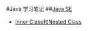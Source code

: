 #Java 学习笔记
##[Java SE](https://github.com/gzzing/learn-java/tree/master/javase)
- [Inner Class和Nested Class](javase/inner-vs-nested-classes.md)
